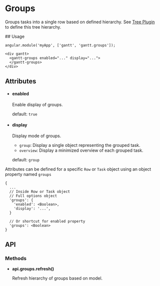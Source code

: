 # Groups

Groups tasks into a single row based on defined hierarchy. See [Tree Plugin](tree.md#model) to define this tree hierarchy.

## Usage

    angular.module('myApp', ['gantt', 'gantt.groups']);

<!-- -->

    <div gantt>
      <gantt-groups enabled="..." display="...">
      </gantt-groups>
    </div>

## Attributes

- #### enabled

    Enable display of groups.

    default: `true`

- #### display

    Display mode of groups.

    - `group`: Display a single object representing the grouped task.
    - `overview`: Display a minimized overview of each grouped task.

    default: `group`

Attributes can be defined for a specific `Row` or `Task` object using an object property named `groups`

    {
      ...
      // Inside Row or Task object
      // Full options object
      'groups': {
        'enabled': <Boolean>,
        'display': '...',
      }

      // Or shortcut for enabled property
      'groups': <Boolean>
    }

## API

### Methods
    
- **api.groups.refresh()**

    Refresh hierarchy of groups based on model.
